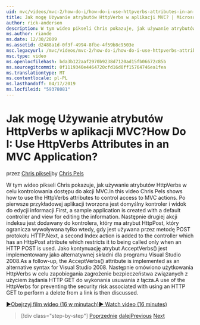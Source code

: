 ```yaml
---
uid: mvc/videos/mvc-2/how-do-i/how-do-i-use-httpverbs-attributes-in-an-mvc-application
title: Jak mogę Używanie atrybutów HttpVerbs w aplikacji MVC? | Microsoft Docs
author: rick-anderson
description: W tym wideo pikseli Chris pokazuje, jak używanie atrybutów HttpVerbs w celu kontrolowania dostępu do akcji MVC. Po pierwsze Przykładowa aplikacja jest tworzony z ko domyślny...
ms.author: riande
ms.date: 12/30/2009
ms.assetid: d2488a1d-0f3f-4994-8fbe-4f59b8c9503e
msc.legacyurl: /mvc/videos/mvc-2/how-do-i/how-do-i-use-httpverbs-attributes-in-an-mvc-application
msc.type: video
ms.openlocfilehash: bda3b122aaf2970b9238d7120ad15fb06672c85b
ms.sourcegitcommit: 0f1119340e4464720cfd16d0ff15764746ea1fea
ms.translationtype: MT
ms.contentlocale: pl-PL
ms.lasthandoff: 04/17/2019
ms.locfileid: "59378081"
---
```

# <a name="how-do-i-use-httpverbs-attributes-in-an-mvc-application"></a><span data-ttu-id="6fbff-105">Jak mogę Używanie atrybutów HttpVerbs w aplikacji MVC?</span><span class="sxs-lookup"><span data-stu-id="6fbff-105">How Do I: Use HttpVerbs Attributes in an MVC Application?</span></span>

<span data-ttu-id="6fbff-106">przez [Chris pikseli](https://twitter.com/chrispels)</span><span class="sxs-lookup"><span data-stu-id="6fbff-106">by [Chris Pels](https://twitter.com/chrispels)</span></span>

<span data-ttu-id="6fbff-107">W tym wideo pikseli Chris pokazuje, jak używanie atrybutów HttpVerbs w celu kontrolowania dostępu do akcji MVC.</span><span class="sxs-lookup"><span data-stu-id="6fbff-107">In this video Chris Pels shows how to use the HttpVerbs attributes to control access to MVC actions.</span></span> <span data-ttu-id="6fbff-108">Po pierwsze przykładowej aplikacji tworzona jest domyślny kontroler i widok do edycji informacji.</span><span class="sxs-lookup"><span data-stu-id="6fbff-108">First, a sample application is created with a default controller and view for editing the information.</span></span> <span data-ttu-id="6fbff-109">Następnie drugiej akcji indeksu jest dodawany do kontrolera, który ma atrybut HttpPost, który ogranicza wywoływana tylko wtedy, gdy jest używana przez metodę POST protokołu HTTP.</span><span class="sxs-lookup"><span data-stu-id="6fbff-109">Next, a second Index action is added to the controller which has an HttpPost attribute which restricts it to being called only when an HTTP POST is used.</span></span> <span data-ttu-id="6fbff-110">Jako kontynuację atrybut AcceptVerbs() jest implementowany jako alternatywnej składni dla programu Visual Studio 2008.</span><span class="sxs-lookup"><span data-stu-id="6fbff-110">As a follow-up, the AcceptVerbs() attribute is implemented as an alternative syntax for Visual Studio 2008.</span></span> <span data-ttu-id="6fbff-111">Następnie omówiono użytkowania HttpVerbs w celu zapobiegania zagrożenie bezpieczeństwa związanych z użyciem żądania HTTP GET do wykonania usuwania z łącza.</span><span class="sxs-lookup"><span data-stu-id="6fbff-111">A use of the HttpVerbs for preventing the security risk associated with using an HTTP GET to perform a delete from a link is then discussed.</span></span>

[<span data-ttu-id="6fbff-112">&#9654;Obejrzyj film wideo (16 w minutach)</span><span class="sxs-lookup"><span data-stu-id="6fbff-112">&#9654; Watch video (16 minutes)</span></span>](https://channel9.msdn.com/Blogs/ASP-NET-Site-Videos/how-do-i-use-httpverbs-attributes-in-an-mvc-application)

> [!div class="step-by-step"]
> <span data-ttu-id="6fbff-113">[Poprzednie](how-do-i-work-with-model-binders-in-an-mvc-application.md)
> [dalej](mvc2-html-encoding.md)</span><span class="sxs-lookup"><span data-stu-id="6fbff-113">[Previous](how-do-i-work-with-model-binders-in-an-mvc-application.md)
[Next](mvc2-html-encoding.md)</span></span>
